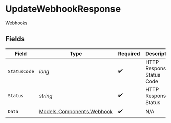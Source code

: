# UpdateWebhookResponse

Webhooks


## Fields

| Field                                                           | Type                                                            | Required                                                        | Description                                                     | Example                                                         |
| --------------------------------------------------------------- | --------------------------------------------------------------- | --------------------------------------------------------------- | --------------------------------------------------------------- | --------------------------------------------------------------- |
| `StatusCode`                                                    | *long*                                                          | :heavy_check_mark:                                              | HTTP Response Status Code                                       | 200                                                             |
| `Status`                                                        | *string*                                                        | :heavy_check_mark:                                              | HTTP Response Status                                            | OK                                                              |
| `Data`                                                          | [Models.Components.Webhook](../../Models/Components/Webhook.md) | :heavy_check_mark:                                              | N/A                                                             |                                                                 |
